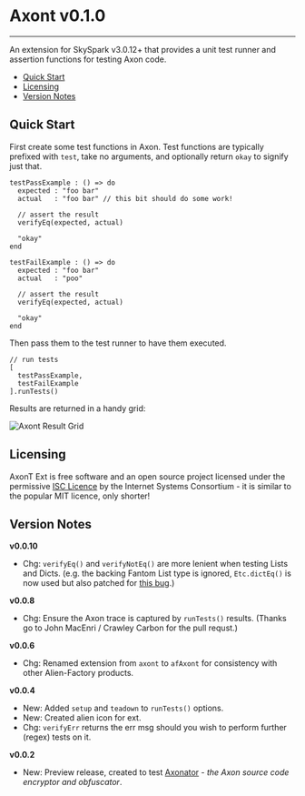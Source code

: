 # Axont v0.1.0
---

An extension for SkySpark v3.0.12+ that provides a unit test runner and assertion functions for testing Axon code.

* [Quick Start](#quickStart)
* [Licensing](#licensing)
* [Version Notes](#releaseNotes)


## <a name="quickStart"></a>Quick Start

First create some test functions in Axon. Test functions are typically prefixed with `test`, take no arguments, and optionally return `okay` to signify just that.

    testPassExample : () => do
      expected : "foo bar"
      actual   : "foo bar" // this bit should do some work!
    
      // assert the result
      verifyEq(expected, actual)
    
      "okay"
    end
    
    testFailExample : () => do
      expected : "foo bar"
      actual   : "poo"
    
      // assert the result
      verifyEq(expected, actual)
    
      "okay"
    end
    

Then pass them to the test runner to have them executed.

    // run tests
    [
      testPassExample,
      testFailExample
    ].runTests()
    

Results are returned in a handy grid:

![Axont Result Grid](http://eggbox.fantomfactory.org/pods/afAxontExt/doc/testResults.png)

## <a name="licensing"></a>Licensing

AxonT Ext is free software and an open source project licensed under the permissive [ISC Licence](https://en.wikipedia.org/wiki/ISC_license) by the Internet Systems Consortium - it is similar to the popular MIT licence, only shorter!

## <a name="releaseNotes"></a>Version Notes

**v0.0.10**

* Chg: `verifyEq()` and `verifyNotEq()` are more lenient when testing Lists and Dicts. (e.g. the backing Fantom List type is ignored, `Etc.dictEq()` is now used but also patched for [this bug](https://skyfoundry.com/forum/topic/5082).)


**v0.0.8**

* Chg: Ensure the Axon trace is captured by `runTests()` results. (Thanks go to John MacEnri / Crawley Carbon for the pull requst.)


**v0.0.6**

* Chg: Renamed extension from `axont` to `afAxont` for consistency with other Alien-Factory products.


**v0.0.4**

* New: Added `setup` and `teadown` to `runTests()` options.
* New: Created alien icon for ext.
* Chg: `verifyErr` returns the err msg should you wish to perform further (regex) tests on it.


**v0.0.2**

* New: Preview release, created to test [Axonator](https://stackhub.org/package/afAxonatorExt) - *the Axon source code encryptor and obfuscator*.


